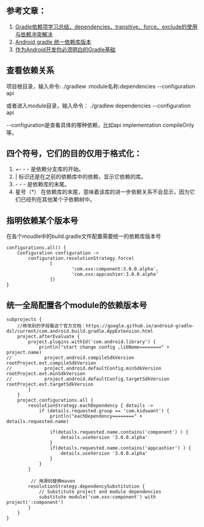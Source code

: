 ## 参考文章：
1. [Gradle依赖项学习总结，dependencies、transitive、force、exclude的使用与依赖冲突解决](http://www.paincker.com/gradle-dependencies)
2. [Android gradle 统一依赖库版本](https://blog.csdn.net/joye123/article/details/80457723)
3. [作为Android开发你必须明白的Gradle基础](https://juejin.im/post/5b000522f265da0b7f44d1c7)

## 查看依赖关系
项目根目录，输入命令:
./gradlew :module名称:dependencies --configuration api

或者进入module目录，输入命令：
./gradlew dependencies --configuration api

--configuration是查看具体的哪种依赖，比如api implementation compileOnly等。

## 四个符号，它们的目的仅用于格式化：

1. +- - - 是依赖分支库的开始。
2. \| 标识还是在之前的依赖库中的依赖，显示它依赖的库。
3. \- - - 是依赖库的末尾。
4. 星号（\*） 在依赖库的末尾，意味着该库的进一步依赖关系不会显示，因为它们已经列在其他某个子依赖树中。

## 指明依赖某个版本号

在各个moudle中的build.gradle文件配置需要统一的依赖库版本号

```
configurations.all() {
    Configuration configuration ->
        configuration.resolutionStrategy.force(
                [
                        'com.xxx:component:3.0.0.alpha',
                        'com.xxx:appcashier:3.0.0.alpha'
                ])
}
```

## 统一全局配置各个module的依赖版本号

```
subprojects {
    //修改别的字段看这个官方文档：https://google.github.io/android-gradle-dsl/current/com.android.build.gradle.AppExtension.html
    project.afterEvaluate {
        project.plugins.withId('com.android.library') {
            println("start change config ,libName========" + project.name)
//            project.android.compileSdkVersion rootProject.ext.compileSdkVersion
//            project.android.defaultConfig.minSdkVersion rootProject.ext.minSdkVersion
//            project.android.defaultConfig.targetSdkVersion rootProject.ext.targetSdkVersion
        }
    }
    project.configurations.all {
        resolutionStrategy.eachDependency { details ->
            if (details.requested.group == 'com.kidswant') {
                println("eachDependency========" + details.requested.name)

                if(details.requested.name.contains('component') ) {
                    details.useVersion '3.0.0.alpha'
                }
                if(details.requested.name.contains('appcashier') ) {
                    details.useVersion '3.0.0.alpha'
                }
            }
        }
        
         // 用源码替换maven
        resolutionStrategy.dependencySubstitution {
            // Substitute project and module dependencies
            substitute module('com.xxx:component') with project(':component')
        }
    }
}
```